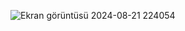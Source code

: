 ![Ekran görüntüsü 2024-08-21 224054](https://github.com/user-attachments/assets/a18dc908-6675-4648-b9de-68ed22d3b56c)
